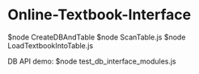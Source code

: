 # Online-Textbook-Interface
$node CreateDBAndTable
$node ScanTable.js
$node LoadTextbookIntoTable.js

DB API demo:
$node test_db_interface_modules.js

